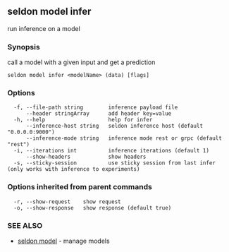 ## seldon model infer

run inference on a model

### Synopsis

call a model with a given input and get a prediction

```
seldon model infer <modelName> (data) [flags]
```

### Options

```
  -f, --file-path string        inference payload file
      --header stringArray      add header key=value
  -h, --help                    help for infer
      --inference-host string   seldon inference host (default "0.0.0.0:9000")
      --inference-mode string   inference mode rest or grpc (default "rest")
  -i, --iterations int          inference iterations (default 1)
      --show-headers            show headers
  -s, --sticky-session          use sticky session from last infer (only works with inference to experiments)
```

### Options inherited from parent commands

```
  -r, --show-request    show request
  -o, --show-response   show response (default true)
```

### SEE ALSO

* [seldon model](seldon_model.md)	 - manage models

